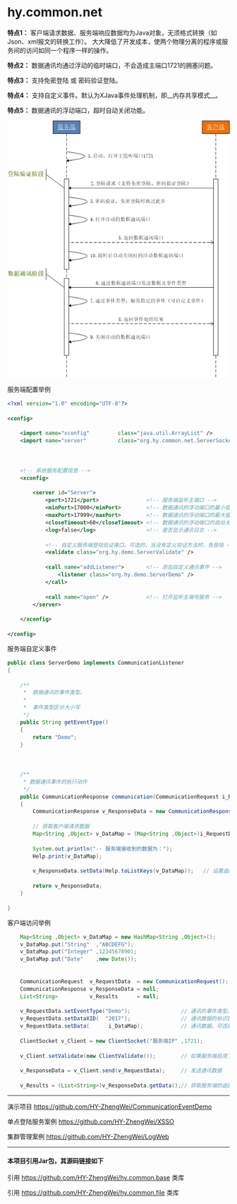 # hy.common.net



  __特点1：__ 客户端请求数据、服务端响应数据均为Java对象，无须格式转换（如Json、xml报文的转换工作）。
  大大降低了开发成本，使两个物理分离的程序或服务间的访问如同一个程序一样的操作。
  
  __特点2：__ 数据通讯均通过浮动的临时端口，不会造成主端口1721的拥塞问题。
  
  __特点3：__ 支持免密登陆 或 密码验证登陆。
  
  __特点4：__ 支持自定义事件。默认为XJava事件处理机制，即__内存共享模式__。
  
  __特点5：__ 数据通讯的浮动端口，超时自动关闭功能。
  
  
  
![image](images/StockServer.png)



服务端配置举例
```xml
<?xml version="1.0" encoding="UTF-8"?>

<config>

	<import name="xconfig"         class="java.util.ArrayList" />
	<import name="server"          class="org.hy.common.net.ServerSocket" />
	
	
	
	<!-- 系统服务配置信息 -->
	<xconfig>
	
		<server id="Server">
			<port>1721</port>               <!-- 服务端监听主端口 -->
			<minPort>17000</minPort>        <!-- 数据通讯的浮动端口的最小值 -->
			<maxPort>17999</maxPort>        <!-- 数据通讯的浮动端口的最大值 -->
			<closeTimeout>60</closeTimeout> <!-- 数据通讯的浮动端口的自动关闭超时时长（单位：秒） -->
			<log>false</log>                <!-- 是否显示通讯日志 -->
			
			<!-- 自定义服务端登陆验证接口。可选的，当没有定义验证方法时，免登陆 -->
			<validate class="org.hy.demo.ServerValidate" />
			
			<call name="addListener">       <!-- 添加自定义通讯事件 -->
				<listener class="org.hy.demo.ServerDemo" />
			</call>
			
			<call name="open" />            <!-- 打开监听主端号服务 -->
		</server>
		
	</xconfig>
	
</config>
```



服务端自定义事件
```java
public class ServerDemo implements CommunicationListener
{
    
    /**
     *  数据通讯的事件类型。
     *  
     *  事件类型区分大小写
     */
    public String getEventType()
    {
        return "Demo";
    }
    
    
    
    /**
     * 数据通讯事件的执行动作
     */
    public CommunicationResponse communication(CommunicationRequest i_RequestData)
    {
        CommunicationResponse v_ResponseData = new CommunicationResponse();
        
        // 获取客户端请求数据
        Map<String ,Object> v_DataMap = (Map<String ,Object>)i_RequestData.getData();
        
        System.out.println("-- 服务端接收到的数据为：");
        Help.print(v_DataMap);
        
        v_ResponseData.setData(Help.toListKeys(v_DataMap));   // 设置返回结果
        
        return v_ResponseData;
    }
    
}
```



客户端访问举例
```java
    Map<String ,Object> v_DataMap = new HashMap<String ,Object>();
    v_DataMap.put("String"  ,"ABCDEFG");
    v_DataMap.put("Integer" ,1234567890);
    v_DataMap.put("Date"    ,new Date());

    
    CommunicationRequest  v_RequestData  = new CommunicationRequest();
    CommunicationResponse v_ResponseData = null;
    List<String>          v_Results      = null;
    
    v_RequestData.setEventType("Demo");                // 通讯的事件类型。如果没有设置此属性，默认为XJava事件类型
    v_RequestData.setDataXID(  "2017");                // 通讯数据的标识ID。可选的，按具体业务而定
    v_RequestData.setData(      i_DataMap);            // 通讯数据。可选的，按具体业务而定。可为任何Java类型，须实现 java.io.Serializable 接口
	
    ClientSocket v_Client = new ClientSocket("服务端IP" ,1721);
	
    v_Client.setValidate(new ClientValidate());        // 如果服务端启用了登陆验证，则客户端要提供用户名及密码
	
    v_ResponseData = v_Client.send(v_RequestData);     // 发送通讯数据
	
    v_Results = (List<String>)v_ResponseData.getData();// 获取服务端的返回结果。可为任何Java类型，只须实现 java.io.Serializable 接口即可
```



---
演示项目 https://github.com/HY-ZhengWei/CommunicationEventDemo

单点登陆服务案例 https://github.com/HY-ZhengWei/XSSO

集群管理案例 https://github.com/HY-ZhengWei/LogWeb



---
#### 本项目引用Jar包，其源码链接如下
引用 https://github.com/HY-ZhengWei/hy.common.base 类库

引用 https://github.com/HY-ZhengWei/hy.common.file 类库